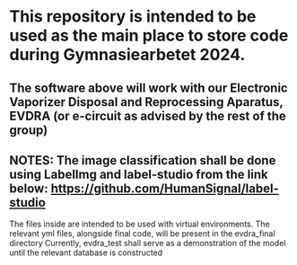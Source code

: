 # This repository is intended to be used as the main place to store code during Gymnasiearbetet 2024.  

## The software above will work with our Electronic Vaporizer Disposal and Reprocessing Aparatus, EVDRA (or e-circuit as advised by the rest of the group)

NOTES:
The image classification shall be done using LabelImg and label-studio from the link below:
https://github.com/HumanSignal/label-studio
--
The files inside are intended to be used with virtual environments. 
The relevant yml files, alongside final code, will be present in the evdra_final directory
Currently, evdra_test shall serve as a demonstration of the model until the relevant database is constructed

